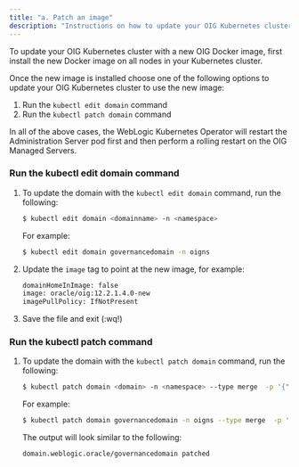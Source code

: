 ```yaml
---
title: "a. Patch an image"
description: "Instructions on how to update your OIG Kubernetes cluster with a new OIG docker image."
---
```


To update your OIG Kubernetes cluster with a new OIG Docker image, first install the new Docker image on all nodes in your Kubernetes cluster. 

Once the new image is installed choose one of the following options to update your OIG Kubernetes cluster to use the new image:

1. Run the `kubectl edit domain` command
2. Run the `kubectl patch domain` command

In all of the above cases, the WebLogic Kubernetes Operator will restart the Administration Server pod first and then perform a rolling restart on the OIG Managed Servers.


### Run the kubectl edit domain command

1. To update the domain with  the `kubectl edit domain` command, run the following:

   ```bash
   $ kubectl edit domain <domainname> -n <namespace>
   ```

   For example:

   ```bash
   $ kubectl edit domain governancedomain -n oigns
   ```

1. Update the `image` tag to point at the new image, for example:

   ```bash
   domainHomeInImage: false
   image: oracle/oig:12.2.1.4.0-new
   imagePullPolicy: IfNotPresent
   ```


1. Save the file and exit (:wq!)


### Run the kubectl patch command

1. To update the domain with the `kubectl patch domain` command, run the following:

   ```bash
   $ kubectl patch domain <domain> -n <namespace> --type merge  -p '{"spec":{"image":"newimage:tag"}}'
   ```

   For example:

   ```bash
   $ kubectl patch domain governancedomain -n oigns --type merge  -p '{"spec":{"image":"oracle/oig:12.2.1.4-new"}}'
   ```

   The output will look similar to the following:

   ```bash
   domain.weblogic.oracle/governancedomain patched
   ```

